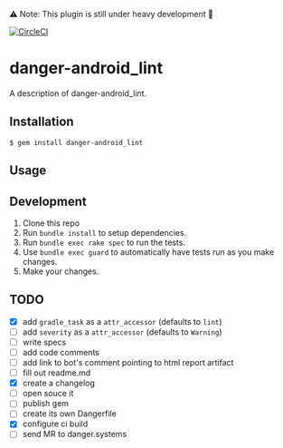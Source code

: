 ⚠️ Note: This plugin is still under heavy development 👷

[![CircleCI](https://circleci.com/gh/loadsmart/danger-android_lint.svg?style=svg)](https://circleci.com/gh/loadsmart/danger-android_lint)

# danger-android_lint

A description of danger-android_lint.

## Installation

    $ gem install danger-android_lint

## Usage

## Development

1. Clone this repo
2. Run `bundle install` to setup dependencies.
3. Run `bundle exec rake spec` to run the tests.
4. Use `bundle exec guard` to automatically have tests run as you make changes.
5. Make your changes.

## TODO
- [x] add `gradle_task` as a `attr_accessor` (defaults to `lint`)
- [ ] add `severity` as a `attr_accessor` (defaults to `Warning`)
- [ ] write specs
- [ ] add code comments
- [ ] add link to bot's comment pointing to html report artifact
- [ ] fill out readme.md
- [x] create a changelog
- [ ] open souce it
- [ ] publish gem
- [ ] create its own Dangerfile
- [x] configure ci build
- [ ] send MR to danger.systems
